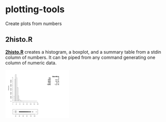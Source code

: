 plotting-tools
==========

Create plots from numbers

## **2histo.R** 

**[2histo.R](plotting-tools/2histo.R)** creates a histogram, a boxplot, and a summary table from a stdin column of numbers. It can be piped from any command generating one column of numeric data.

<img src="pictures/2Histo.png?raw=true" alt="numbers to histo" style="width: 200px;"/>
